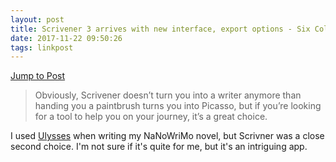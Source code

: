 ```yaml
---
layout: post
title: Scrivener 3 arrives with new interface, export options - Six Colors
date: 2017-11-22 09:50:26
tags: linkpost
---
```


[Jump to Post](https://sixcolors.com/post/2017/11/scrivener-3-arrives-with-new-interface-export-options/)

> Obviously, Scrivener doesn’t turn you into a writer anymore than handing you a paintbrush turns you into Picasso, but if you’re looking for a tool to help you on your journey, it’s a great choice.

I used [Ulysses](https://ulyssesapp.com) when writing my NaNoWriMo novel, but Scrivner was a close second choice. I'm not sure if it's quite for me, but it's an intriguing app.
